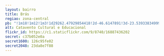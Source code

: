 ```yaml
---
layout: bairro
title: Brás
regiao: zona-central
pb: "!1m18!1m12!1m3!1d29262.47929854418!2d-46.6147891!3d-23.539338349999994!2m3!1f0!2f0!3f0!3m2!1i1024!2i768!4f13.1!3m3!1m2!1s0x94ce58e053ee1363%3A0x40cce71eb76a9db1!2zQnLDoXMsIFPDo28gUGF1bG8gLSBTdGF0ZSBvZiBTw6NvIFBhdWxv!5e0!3m2!1sen!2sbr!4v1427318023232"
alt: Catavento Cultural e Educacional
flickr_id: https://c1.staticflickr.com/9/8740/16887436202
secret: c37b052e0a
secret1600: 126c95fe02
secret2048: 23da8e7f88
---
```

